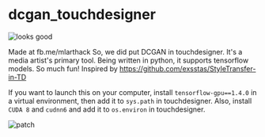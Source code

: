 # dcgan_touchdesigner
![looks good](https://i.imgur.com/YfXgXmE.jpg)

Made at fb.me/mlarthack
So, we did put DCGAN in touchdesigner. It's a media artist's primary tool. 
Being written in python, it supports tensorflow models. So much fun!
Inspired by https://github.com/exsstas/StyleTransfer-in-TD


If you want to launch this on your computer, 
install `tensorflow-gpu==1.4.0` in a virtual environment, then add it to `sys.path` in touchdesigner.
Also, install `CUDA 8` and `cudnn6` and add it to `os.environ` in touchdesigner.


![patch](https://i.imgur.com/yGX6YYo.png)
